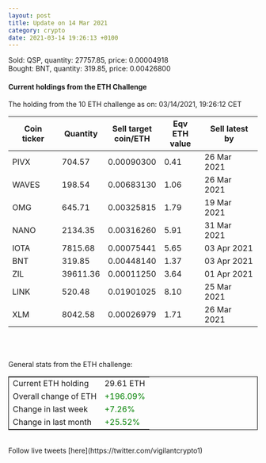 ```yaml
---
layout: post
title: Update on 14 Mar 2021
category: crypto
date: 2021-03-14 19:26:13 +0100
---
```

<!-- Global site tag (gtag.js) - Google Analytics -->
<script async src="https://www.googletagmanager.com/gtag/js?id=UA-103831149-5"></script>
<script>
  window.dataLayer = window.dataLayer || [];
  function gtag(){dataLayer.push(arguments);}
  gtag('js', new Date());

  gtag('config', 'UA-103831149-5');
</script>
Sold: QSP, quantity:     27757.85, price:   0.00004918<br>Bought: BNT, quantity:       319.85, price:   0.00426800<br>

#### Current holdings from the ETH Challenge

The holding from the 10 ETH challenge as on: 03/14/2021, 19:26:12 CET

|Coin ticker|Quantity|Sell target<br>coin/ETH|Eqv ETH<br>value|Sell latest by|
|-----------|--------|-----------|-----------|--------------|
PIVX|704.57|  0.00090300|0.41|26 Mar 2021|
WAVES|198.54|  0.00683130|1.06|26 Mar 2021|
OMG|645.71|  0.00325815|1.79|19 Mar 2021|
NANO|2134.35|  0.00316260|5.91|31 Mar 2021|
IOTA|7815.68|  0.00075441|5.65|03 Apr 2021|
BNT|319.85|  0.00448140|1.37|03 Apr 2021|
ZIL|39611.36|  0.00011250|3.64|01 Apr 2021|
LINK|520.48|  0.01901025|8.10|25 Mar 2021|
XLM|8042.58|  0.00026979|1.71|26 Mar 2021|

<br>
<br>
<br>
General stats from the ETH challenge:

<table style="border:1px solid black;margin-left:auto;margin-right:auto;">
	<tbody>
	<tr>
		<td>Current ETH holding</td>
		<td>     29.61 ETH</td>
	</tr>
	<tr>
		<td>Overall change of ETH</td>
		<td><font color="green">+196.09%</font></td>
	</tr>
	<tr>
		<td>Change in last week</td>
		<td><font color="green">+7.26%</font></td>
	</tr>
	<tr>
		<td>Change in last month</td>
		<td><font color="green">+25.52%</font></td>
	</tr>
	</tbody>
</table>

<br>
Follow live tweets [here](https://twitter.com/vigilantcrypto1)
<br>
<br>